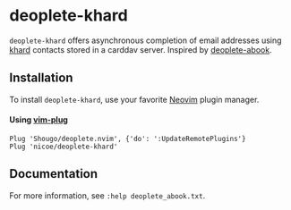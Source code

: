 # deoplete-khard

`deoplete-khard` offers asynchronous completion of email addresses using [khard](https://github.com/scheibler/khard) contacts stored in a carddav server.
Inspired by [deoplete-abook](https://github.com/fszymanski/deoplete-abook).

## Installation

To install `deoplete-khard`, use your favorite [Neovim](https://neovim.io/) plugin manager.

#### Using [vim-plug](https://github.com/junegunn/vim-plug)

```vim
Plug 'Shougo/deoplete.nvim', {'do': ':UpdateRemotePlugins'}
Plug 'nicoe/deoplete-khard'
```

## Documentation

For more information, see `:help deoplete_abook.txt`.
